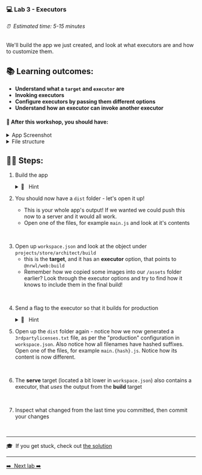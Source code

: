 ### 💻 Lab 3 - Executors

###### ⏰ &nbsp;Estimated time: 5-15 minutes

We'll build the app we just created, and look at what executors are and how to customize them.

## 📚 Learning outcomes:

- **Understand what a `target` and `executor` are**
- **Invoking executors**
- **Configure executors by passing them different options**
- **Understand how an executor can invoke another executor**

#### 📲 After this workshop, you should have:

<details>
  <summary>App Screenshot</summary>
  <img src="../assets/lab3_screenshot.png" width="500" alt="screenshot of lab3 result">
</details>

<details>
  <summary>File structure</summary>
  <img src="../assets/lab3_directory-structure.png" height="700" alt="lab3 file structure">
</details>

## 🏋️‍♀️ Steps:

1. Build the app

   <details>
   <summary>🐳 &nbsp;&nbsp;Hint</summary>
   <img src="../assets/lab3_build_cmds.png" alt="Nx executor command structure">
   </details>

2. You should now have a `dist` folder - let's open it up!
   - This is your whole app's output! If we wanted we could push this now to a server and it would all work.
   - Open one of the files, for example `main.js` and look at it's contents
<br/>

3. Open up `workspace.json` and look at the object under `projects/store/architect/build`
   - this is the **target**, and it has an **executor** option, that points to `@nrwl/web:build`
   - Remember how we copied some images into our `/assets` folder earlier? Look through the executor options and try to find how it knows to include them in the final build!
<br/>

4. Send a flag to the executor so that it builds for production

   <details>
   <summary>🐳 &nbsp;&nbsp;Hint</summary>

   `--configuration=production`

   </details>

5. Open up the `dist` folder again - notice how we now generated a `3rdpartylicenses.txt` file, as per the "production" configuration in `workspace.json`. Also notice how all filenames have hashed suffixes. Open one of the files, for example `main.{hash}.js`. Notice how its content is now different.
<br/>

6. The **serve** target (located a bit lower in `workspace.json`) also contains a executor, that _uses_ the output from the **build** target
<br/>

7. Inspect what changed from the last time you committed, then commit your changes
<br/>


---

🎓&nbsp;&nbsp;If you get stuck, check out [the solution](SOLUTION.md)

---

[➡️ &nbsp;Next lab ➡️](../lab4/LAB.md)
